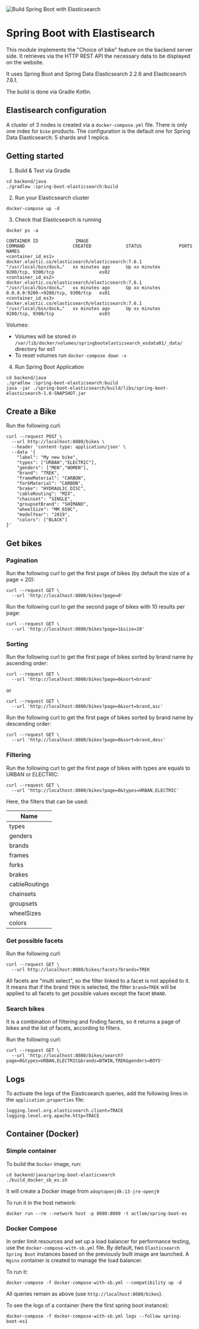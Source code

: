 ![Build Spring Boot with Elasticsearch](https://github.com/ACTLEM/bike-choose-study/workflows/Build%20Spring%20Boot%20with%20Elasticsearch/badge.svg)

# Spring Boot with Elastisearch

This module implements the "Choice of bike" feature on the backend server side.
It retrieves via the HTTP REST API the necessary data to be displayed on the website.

It uses Spring Boot and Spring Data Elasticsearch 2.2.6 and Elasticsearch 7.6.1.

The build is done via Gradle Kotlin.

## Elastisearch configuration

A cluster of 3 nodes is created via a `docker-compose.yml` file. 
There is only one index for `bike` products. The configuration is the default one for Spring Data Elasticsearch: 5 shards and 1 replica.

## Getting started

1. Build & Test via Gradle

```shell script
cd backend/java
./gradlew :spring-boot-elasticsearch:build
``` 

2. Run your Elasticsearch cluster

```shell script
docker-compose up -d
```

3. Check that Elasticsearch is running

```shell script
docker ps -a

CONTAINER ID              IMAGE                                                 COMMAND                  CREATED             STATUS              PORTS                              NAMES
<container_id_es1>        docker.elastic.co/elasticsearch/elasticsearch:7.6.1   "/usr/local/bin/dock…"   xx minutes ago      Up xx minutes       9200/tcp, 9300/tcp                 es02
<container_id_es2>        docker.elastic.co/elasticsearch/elasticsearch:7.6.1   "/usr/local/bin/dock…"   xx minutes ago      Up xx minutes       0.0.0.0:9200->9200/tcp, 9300/tcp   es01
<container_id_es3>        docker.elastic.co/elasticsearch/elasticsearch:7.6.1   "/usr/local/bin/dock…"   xx minutes ago      Up xx minutes       9200/tcp, 9300/tcp                 es03
```

Volumes:
 
- Volumes will be stored in `/var/lib/docker/volumes/springbootelasticsearch_esdata01/_data/` directory for es1
- To reset volumes run `docker-compose down -v`

4. Run Spring Boot Application

```shell script
cd backend/java
./gradlew :spring-boot-elasticsearch:build
java -jar ./spring-boot-elasticsearch/build/libs/spring-boot-elasticsearch-1.0-SNAPSHOT.jar
```

## Create a Bike

Run the following curl:

```shell script
curl --request POST \
  --url http://localhost:8080/bikes \
  --header 'content-type: application/json' \
  --data '{
	"label": "My new bike",
	"types": ["URBAN","ELECTRIC"],
	"genders": ["MEN","WOMEN"],
	"brand": "TREK",
	"frameMaterial": "CARBON",
	"forkMaterial": "CARBON",
	"brake": "HYDRAULIC_DISC",
	"cableRouting": "MIX",
	"chainset": "SINGLE",
	"groupsetBrand": "SHIMANO",
	"wheelSize": "MM_650C",
	"modelYear": "2019",
	"colors": ["BLACK"]
}'
```

## Get bikes

### Pagination

Run the following curl to get the first page of bikes (by default the size of a page = 20):

```shell script
curl --request GET \
  --url 'http://localhost:8080/bikes?page=0'
```

Run the following curl to get the second page of bikes with 10 results per page:

```shell script
curl --request GET \
  --url 'http://localhost:8080/bikes?page=1&size=10'
```

### Sorting

Run the following curl to get the first page of bikes sorted by brand name by ascending order:

```shell script
curl --request GET \
  --url 'http://localhost:8080/bikes?page=0&sort=brand'
```

or

```shell script
curl --request GET \
  --url 'http://localhost:8080/bikes?page=0&sort=brand,asc'
```

Run the following curl to get the first page of bikes sorted by brand name by descending order:

```shell script
curl --request GET \
  --url 'http://localhost:8080/bikes?page=0&sort=brand,desc'
```

### Filtering

Run the following curl to get the first page of bikes with types are equals to URBAN or ELECTRIC:

```shell script
curl --request GET \
  --url 'http://localhost:8080/bikes?page=0&types=URBAN,ELECTRIC'
```

Here, the filters that can be used:

| Name           |
|----------------|
| types          |
| genders        |
| brands         |
| frames         |
| forks          |
| brakes         |
| cableRoutings  |
| chainsets      |
| groupsets      |
| wheelSizes     |
| colors         |

### Get possible facets

Run the following curl:

```shell script
curl --request GET \
  --url http://localhost:8080/bikes/facets?brands=TREK
```

All facets are "multi select", so the filter linked to a facet is not applied to it. 
It means that if the brand `TREK` is selected, the filter `brand=TREK` will be applied to all facets to get possible values except the facet `BRAND`.

### Search bikes

It is a combination of filtering and finding facets, so it returns a page of bikes and the list of facets, according to filters.

Run the following curl:

```shell script
curl --request GET \
  --url 'http://localhost:8080/bikes/search?page=0&types=URBAN,ELECTRIC&brands=BTWIN,TREK&genders=BOYS'
```

## Logs

To activate the logs of the Elasticsearch queries, add the following lines in the `application.properties` file:

```
logging.level.org.elasticsearch.client=TRACE
logging.level.org.apache.http=TRACE
```

## Container (Docker)

### Simple container

To build the `Docker` image, run:

```shell script
cd backend/java/spring-boot-elasticsearch
./build_docker_sb_es.sh
```

It will create a Docker image from `adoptopenjdk:13-jre-openj9` 

To run it in the host network:

```shell script
docker run --rm --network host -p 8080:8080 -t actlem/spring-boot-es
```

### Docker Compose

In order limit resources and set up a load balancer for performance testing, use the `docker-compose-with-sb.yml` file. 
By default, two `Elasticsearch Spring Boot` instances based on the previously built image are launched. 
A `Nginx` container is created to manage the load balancer.

To run it:

```shell script
docker-compose -f docker-compose-with-sb.yml --compatibility up -d
````

All queries remain as above (use `http://localhost:8080/bikes`).

To see the logs of a container (here the first spring boot instance):

```shell script
docker-compose -f docker-compose-with-sb.yml logs --follow spring-boot-es1
```
